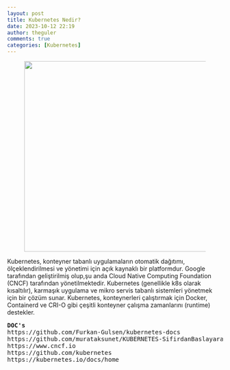 ```yaml
---
layout: post
title: Kubernetes Nedir?
date: 2023-10-12 22:19
author: theguler
comments: true
categories: [Kubernetes]
---
```

<!-- wp:image {"id":11813,"width":"445px","height":"auto","sizeSlug":"large","linkDestination":"none"} -->
<figure class="wp-block-image size-large is-resized"><img src="https://farukguler.com/assets/post_images/k8s.png?w=1024" alt="" class="wp-image-11813" style="width:445px;height:auto" /></figure>
<!-- /wp:image -->

<!-- wp:paragraph -->
<p>Kubernetes, konteyner tabanlı uygulamaların otomatik dağıtımı, ölçeklendirilmesi ve yönetimi için açık kaynaklı bir platformdur. Google tarafından geliştirilmiş olup,şu anda Cloud Native Computing Foundation (CNCF) tarafından yönetilmektedir. Kubernetes (genellikle k8s olarak kısaltılır), karmaşık uygulama ve mikro servis tabanlı sistemleri yönetmek için bir çözüm sunar. Kubernetes, konteynerleri çalıştırmak için Docker, Containerd ve CRI-O gibi çeşitli konteyner çalışma zamanlarını (runtime) destekler.</p>
<!-- /wp:paragraph -->

<!-- wp:preformatted -->
<pre class="wp-block-preformatted"><strong>DOC's</strong><br>https://github.com/Furkan-Gulsen/kubernetes-docs<br>https://github.com/murataksunet/KUBERNETES-SifirdanBaslayarakUygulamaliOgrenin<br>https://www.cncf.io<br>https://github.com/kubernetes<br>https://kubernetes.io/docs/home</pre>
<!-- /wp:preformatted -->

<!-- wp:paragraph -->
<p></p>
<!-- /wp:paragraph -->
